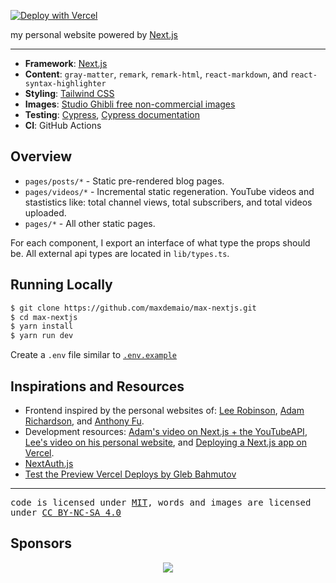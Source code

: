 [![Deploy with Vercel](https://vercel.com/button)](https://vercel.com/new/clone?repository-url=https%3A%2F%2Fgithub.com%2Fmaxwelldemaio%2Fmax-nextjs)

my personal website powered by [Next.js](https://nextjs.org/)

---

- **Framework**: [Next.js](https://nextjs.org/)
- **Content**: `gray-matter`, `remark`, `remark-html`, `react-markdown`, and `react-syntax-highlighter`
- **Styling**: [Tailwind CSS](https://tailwindcss.com/)
- **Images**: [Studio Ghibli free non-commercial images](https://www.ghibli.jp/info/013344/)
- **Testing**: [Cypress](https://dashboard.cypress.io/), [Cypress documentation](https://www.cypress.io/)
- **CI**: GitHub Actions[]()

## Overview

- `pages/posts/*` - Static pre-rendered blog pages.
- `pages/videos/*` - Incremental static regeneration. YouTube videos and stastistics like: total channel views, total subscribers, and total videos uploaded.
- `pages/*` - All other static pages.

For each component, I export an interface of what type the props should be. All external api types are located in `lib/types.ts`.

## Running Locally

```bash
$ git clone https://github.com/maxdemaio/max-nextjs.git
$ cd max-nextjs
$ yarn install
$ yarn run dev
```

Create a `.env` file similar to [`.env.example`](./env.example)

## Inspirations and Resources

- Frontend inspired by the personal websites of: [Lee Robinson](https://github.com/leerob), [Adam Richardson](https://github.com/adamrichardson14), and [Anthony Fu](https://github.com/antfu).
- Development resources: [Adam's video on Next.js + the YouTubeAPI](https://www.youtube.com/watch?v=cyXQFjD_RAE), [Lee's video on his personal website](https://www.youtube.com/watch?v=xXQsF0q8KUg), and [Deploying a Next.js app on Vercel](https://www.youtube.com/watch?v=ben3vRAqvKE).
- [NextAuth.js](https://next-auth.js.org/)
- [Test the Preview Vercel Deploys by Gleb Bahmutov](https://glebbahmutov.com/blog/develop-preview-test/)

---

<samp>code is licensed under [MIT](./LICENSE), words and images are licensed under [CC BY-NC-SA 4.0](https://creativecommons.org/licenses/by-nc-sa/4.0/)</samp>

## Sponsors

<p align="center">
  <a href="https://cdn.jsdelivr.net/gh/maxdemaio/sponsors/sponsors.svg">
    <img src='https://cdn.jsdelivr.net/gh/maxdemaio/sponsors/sponsors.svg'/>
  </a>
</p>
